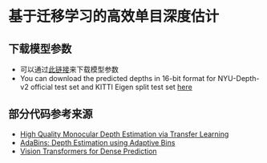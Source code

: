 # 基于迁移学习的高效单目深度估计
## 下载模型参数
* 可以通过[此链接](https://drive.google.com/drive/folders/1nYyaQXOBjNdUJDsmJpcRpu6oE55aQoLA?usp=sharing)来下载模型参数
* You can download the predicted depths in 16-bit format for NYU-Depth-v2 official test set and KITTI Eigen split test set [here](https://drive.google.com/drive/folders/1b3nfm8lqrvUjtYGmsqA5gptNQ8vPlzzS?usp=sharing)

## 部分代码参考来源
* [High Quality Monocular Depth Estimation via Transfer Learning](https://github.com/ialhashim/DenseDepth)
* [AdaBins: Depth Estimation using Adaptive Bins](https://github.com/shariqfarooq123/AdaBins)
* [Vision Transformers for Dense Prediction](https://github.com/isl-org/DPT)
